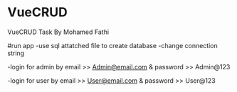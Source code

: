 # VueCRUD
VueCRUD Task By Mohamed Fathi

#run app
-use sql attatched file to create database
-change connection string

-login for admin by
email >> Admin@email.com & password >> Admin@123

-login for user by
email >> User@email.com & password >> User@123

